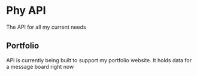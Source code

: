 # Phy API
The API for all my current needs

## Portfolio
API is currently being built to support my portfolio website.
It holds data for a message board right now
